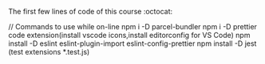 The first few lines of code of this course :octocat:

// Commands to use while on-line
npm i -D parcel-bundler
npm i -D prettier
code extension(install vscode icons,install editorconfig for VS Code)
npm install -D eslint eslint-plugin-import eslint-config-prettier
npm install -D jest (test extensions \*.test.js)
